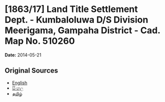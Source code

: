 # [1863/17] Land Title Settlement Dept. - Kumbaloluwa D/S Division Meerigama, Gampaha District - Cad. Map No. 510260

**Date:** 2014-05-21

## Original Sources

- [English](https://documents.gov.lk/view/extra-gazettes/2014/5/1863-17_E.pdf)
- [සිංහල](https://documents.gov.lk/view/extra-gazettes/2014/5/1863-17_S.pdf)
- [தமிழ்](https://documents.gov.lk/view/extra-gazettes/2014/5/1863-17_T.pdf)
